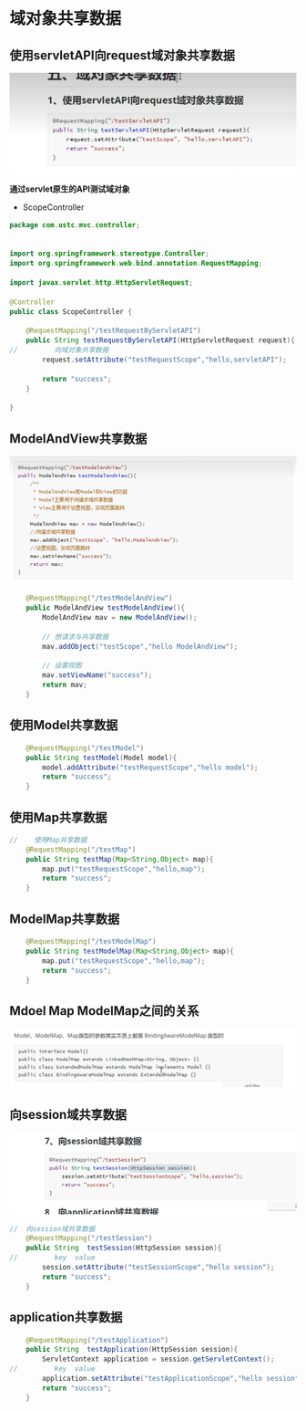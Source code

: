 # 域对象共享数据


## 使用servletAPI向request域对象共享数据

![图 1](../images/4bab82c7a822dfd2b0270bc813b211325d862fa6cb7eebb2ae90ae97054e3e14.png)  


**通过servlet原生的API测试域对象**


* ScopeController

```java
package com.ustc.mvc.controller;


import org.springframework.stereotype.Controller;
import org.springframework.web.bind.annotation.RequestMapping;

import javax.servlet.http.HttpServletRequest;

@Controller
public class ScopeController {

    @RequestMapping("/testRequestByServletAPI")
    public String testRequestByServletAPI(HttpServletRequest request){
//         向域对象共享数据
        request.setAttribute("testRequestScope","hello,servletAPI");

        return "success";
    }

}

```


## ModelAndView共享数据

![图 2](../images/445196c8b4ef68cc1f2893da644596adf26e2f8422e18e270e7ab07e6b67ce91.png)  

```java
    @RequestMapping("/testModelAndView")
    public ModelAndView testModelAndView(){
        ModelAndView mav = new ModelAndView();

        // 想请求与共享数据
        mav.addObject("testScope","hello ModelAndView");

        // 设置视图
        mav.setViewName("success");
        return mav;
    }
```


## 使用Model共享数据

```java
    @RequestMapping("/testModel")
    public String testModel(Model model){
        model.addAttribute("testRequestScope","hello model");
        return "success";
    }

```



## 使用Map共享数据

```java
//    使用Map共享数据
    @RequestMapping("/testMap")
    public String testMap(Map<String,Object> map){
        map.put("testRequestScope","hello,map");
        return "success";
    }
```

## ModelMap共享数据

```java
    @RequestMapping("/testModelMap")
    public String testModelMap(Map<String,Object> map){
        map.put("testRequestScope","hello,map");
        return "success";
    }

```

## Mdoel Map  ModelMap之间的关系

![图 3](../images/d79337073db15d0116a51717f3c9a917f328d56c7857408b171e3381d3f99e89.png)  

## 向session域共享数据
![图 4](../images/a9532a560f0fca43549ab26f4f9819909951091536d8b82f8c6f4ca46c0630a9.png)  

```java
//  向session域共享数据
    @RequestMapping("/testSession")
    public String  testSession(HttpSession session){
//         key  value
        session.setAttribute("testSessionScope","hello session");
        return "success";
    }
```

## application共享数据

```java
    @RequestMapping("/testApplication")
    public String  testApplication(HttpSession session){
        ServletContext application = session.getServletContext();
//         key  value
        application.setAttribute("testApplicationScope","hello session");
        return "success";
    }
```


